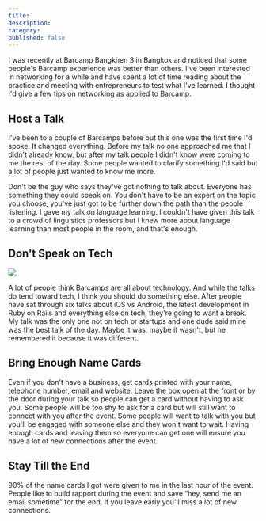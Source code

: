 ```yaml
---
title:
description:
category:
published: false
---
```


I was recently at Barcamp Bangkhen 3 in Bangkok and noticed that some people's Barcamp experience was better than others. I've been interested in networking for a while and have spent a lot of time reading about the practice and meeting with entrepreneurs to test what I've learned. I thought I'd give a few tips on networking as applied to Barcamp.

## Host a Talk

I've been to a couple of Barcamps before but this one was the first time I'd spoke. It changed everything. Before my talk no one approached me that I didn't already know, but after my talk people I didn't know were coming to me the rest of the day. Some people wanted to clarify something I'd said but a lot of people just wanted to know me more.

Don't be the guy who says they've got nothing to talk about. Everyone has something they could speak on. You don't have to be an expert on the topic you choose, you've just got to be further down the path than the people listening. I gave my talk on language learning. I couldn't have given this talk to a crowd of linguistics professors but I knew more about language learning than most people in the room, and that's enough.

## Don't Speak on Tech

<a href="#"><img class="pullright" src="#"></a>

A lot of people think [Barcamps are all about technology](http://ragle.sanukcode.net/articles/bar-camp/). And while the talks do tend toward tech, I think you should do something else. After people have sat through six talks about iOS vs Android, the latest development in Ruby on Rails and everything else on tech, they're going to want a break. My talk was the only one not on tech or startups and one dude said mine was the best talk of the day. Maybe it was, maybe it wasn't, but he remembered it because it was different.

## Bring Enough Name Cards

Even if you don't have a business, get cards printed with your name, telephone number, email and website. Leave the box open at the front or by the door during your talk so people can get a card without having to ask you. Some people will be too shy to ask for a card but will still want to connect with you after the event. Some people will want to talk with you but you'll be engaged with someone else and they won't want to wait. Having enough cards and leaving them so everyone can get one will ensure you have a lot of new connections after the event.

## Stay Till the End

90% of the name cards I got were given to me in the last hour of the event. People like to build rapport during the event and save “hey, send me an email sometime” for the end. If you leave early you'll miss a lot of new connections.
